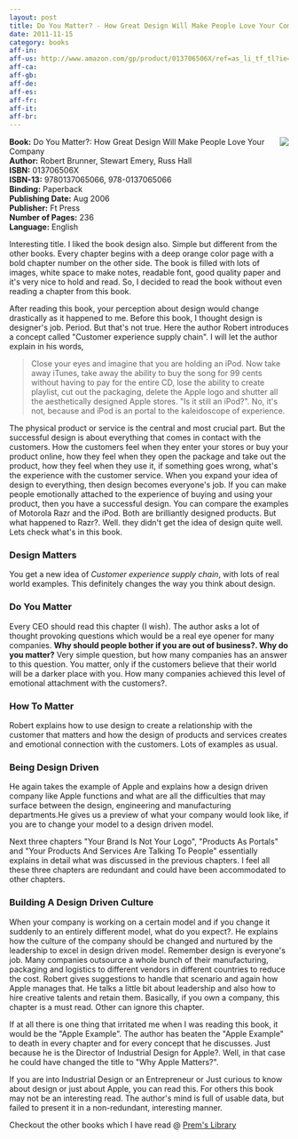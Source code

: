 ```yaml
---
layout: post
title: Do You Matter? - How Great Design Will Make People Love Your Company
date: 2011-11-15
category: books
aff-in: 
aff-us: http://www.amazon.com/gp/product/013706506X/ref=as_li_tf_tl?ie=UTF8&amp;tag=booiverea-20&amp;linkCode=as2&amp;camp=217145&amp;creative=399369&amp;creativeASIN=013706506X
aff-ca: 
aff-gb: 
aff-de: 
aff-es: 
aff-fr: 
aff-it: 
aff-br: 
---
```


<img style="clear: right; float: right; margin-bottom: 1em; margin-left: 1em;" 
src="{{site.img-url}}/do-you-matter-robert-brunner-stewart-emery-russ-hall.jpg"/>
**Book:** Do You Matter?: How Great Design Will Make People Love Your Company  
**Author:** Robert Brunner, Stewart Emery, Russ Hall  
**ISBN:** 013706506X  
**ISBN-13:** 9780137065066, 978-0137065066  
**Binding:** Paperback  
**Publishing Date:** Aug 2006  
**Publisher:** Ft Press  
**Number of Pages:** 236  
**Language:** English  
  
Interesting title. I liked the book design also. Simple but different from the other books. Every chapter begins with a deep orange color page with a bold chapter number on the other side. The book is filled with lots of images, white space to make notes, readable font, good quality paper and it's very nice to hold and read. So, I decided to read the book without even reading a chapter from this book.  
  
After reading this book, your perception about design would change drastically as it happened to me. Before this book, I thought design is designer's job. Period. But that's not true. Here the author Robert introduces a concept called "Customer experience supply chain". I will let the author explain in his words,  

> Close your eyes and imagine that you are holding an iPod. Now take away iTunes, take away the ability to buy the song for 99 cents without having to pay for the entire CD, lose the ability to create playlist, cut out the packaging, delete the Apple logo and shutter all the aesthetically designed Apple stores. "Is it still an iPod?". No, it's not, because and iPod is an portal to the kaleidoscope of experience.  

The physical product or service is the central and most crucial part. But the successful design is about everything that comes in contact with the customers. How the customers feel when they enter your stores or buy your product online, how they feel when they open the package and take out the product, how they feel when they use it, if something goes wrong, what's the experience with the customer service. When you expand your idea of design to everything, then design becomes everyone's job. If you can make people emotionally attached to the experience of buying and using your product, then you have a successful design. You can compare the examples of Motorola Razr and the iPod. Both are brilliantly designed products. But what happened to Razr?. Well. they didn't get the idea of design quite well.  
Lets check what's in this book.  
  
### Design Matters  
You get a new idea of *Customer experience supply chain*, with lots of real world examples. This definitely changes the way you think about design.  
  
### Do You Matter  
Every CEO should read this chapter (I wish). The author asks a lot of thought provoking questions which would be a real eye opener for many companies. **Why should people bother if you are out of business?. Why do you matter?** Very simple question, but how many companies has an answer to this question. You matter, only if the customers believe that their world will be a darker place with you. How many companies achieved this level of emotional attachment with the customers?.  
  
### How To Matter  
Robert explains how to use design to create a relationship with the customer that matters and how the design of products and services creates and emotional connection with the customers. Lots of examples as usual.  
  
### Being Design Driven
He again takes the example of Apple and explains how a design driven company like Apple functions and what are all the difficulties that may surface between the design, engineering and manufacturing departments.He gives us a preview of what your company would look like, if you are to change your model to a design driven model.  
  
Next three chapters "Your Brand Is Not Your Logo", "Products As Portals" and "Your Products And Services Are Talking To People" essentially explains in detail what was discussed in the previous chapters. I feel all these three chapters are redundant and could have been accommodated to other chapters.  
  
### Building A Design Driven Culture  
When your company is working on a certain model and if you change it suddenly to an entirely different model, what do you expect?. He explains how the culture of the company should be changed and nurtured by the leadership to excel in design driven model. Remember design is everyone's job. Many companies outsource a whole bunch of their manufacturing, packaging and logistics to different vendors in different countries to reduce the cost. Robert gives suggestions to handle that scenario and again how Apple manages that. He talks a little bit about leadership and also how to hire creative talents and retain them. Basically, if you own a company, this chapter is a must read. Other can ignore this chapter.  
  
If at all there is one thing that irritated me when I was reading this book, it would be the "Apple Example". The author has beaten the "Apple Example" to death in every chapter and for every concept that he discusses. Just because he is the Director of Industrial Design for Apple?. Well, in that case he could have changed the title to "Why Apple Matters?".  
  
If you are into Industrial Design or an Entrepreneur or Just curious to know about design or just about Apple, you can read this. For others this book may not be an interesting read. The author's mind is full of usable data, but failed to present it in a non-redundant, interesting manner.  

Checkout the other books which I have read @ [Prem's Library]({{site.url}}/category/books/)  
